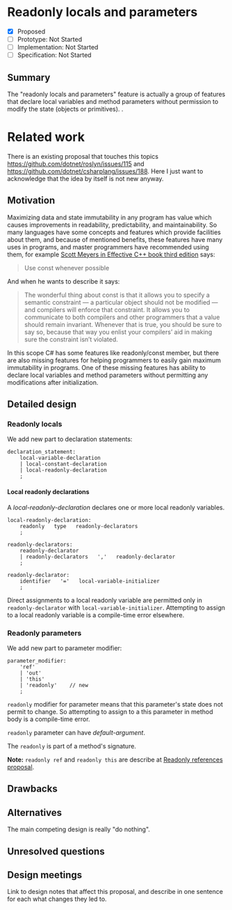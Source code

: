 # Readonly locals and parameters

* [x] Proposed
* [ ] Prototype: Not Started
* [ ] Implementation: Not Started
* [ ] Specification: Not Started

## Summary
[summary]: #summary
The "readonly locals and parameters" feature is actually a group of features that declare local variables and method parameters without permission to modify the state (objects or primitives).
.

# Related work

There is an existing proposal that touches this topics https://github.com/dotnet/roslyn/issues/115 and https://github.com/dotnet/csharplang/issues/188.
Here I just want to acknowledge that the idea by itself is not new anyway.

## Motivation

Maximizing data and state immutability in any program has value which causes improvements in readability, predictability, and maintainability. So many languages have some concepts and features which provide facilities about them, and because of mentioned benefits, these features have many uses in programs, and master programmers have recommended using them, for example [Scott Meyers in Effective C++ book third edition](https://en.wikipedia.org/wiki/Scott_Meyers) says:
> Use const whenever possible

And when he wants to describe it says:

>The wonderful thing about const is that it allows you to specify a semantic constraint — a particular object should not be modified — and compilers will enforce that constraint. It allows you to communicate to both compilers and other programmers that a value should remain invariant. Whenever that is true, you should be sure to say so, because that way you enlist your compilers’ aid in making sure the
constraint isn’t violated.

In this scope C# has some features like readonly/const member, but there are also missing features for helping programmers to easily gain maximum immutability in programs. One of these missing features has ability to declare local variables and method parameters without permitting any modifications after initialization. 

## Detailed design
[design]: #detailed-design

### Readonly locals
We add new part to declaration statements:

``` antlr
declaration_statement:
    local-variable-declaration
    | local-constant-declaration
    | local-readonly-declaration
    ;
```

#### Local readonly declarations
A *local-readonly-declaration* declares one or more local readonly variables.

``` antlr
local-readonly-declaration:
    readonly   type   readonly-declarators
    ;
    
readonly-declarators:
    readonly-declarator
    | readonly-declarators   ','   readonly-declarator
    ;

readonly-declarator:
    identifier   '='   local-variable-initializer
    ;
```
Direct assignments to a local readonly variable are permitted only in `readonly-declarator` with `local-variable-initializer`. Attempting to assign to a local readonly variable is a compile-time error elsewhere.

### Readonly parameters
We add new part to parameter modifier:

``` antlr
parameter_modifier:
    'ref'
    | 'out'
    | 'this'
    | 'readonly'    // new
    ;
```
`readonly` modifier for parameter means that this parameter's state does not permit to change. So attempting to assign to a this parameter in method body is a compile-time error.

`readonly` parameter can have *default-argument*.

The `readonly` is part of a method's signature.

**Note:** `readonly ref` and `readonly this` are describe at [Readonly references proposal](readonly-ref.md).

## Drawbacks
[drawbacks]: #drawbacks

## Alternatives
[alternatives]: #alternatives

The main competing design is really "do nothing".

## Unresolved questions
[unresolved]: #unresolved-questions

## Design meetings

Link to design notes that affect this proposal, and describe in one sentence for each what changes they led to.
